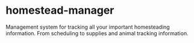 # homestead-manager
Management system for tracking all your important homesteading information. From scheduling to supplies and animal tracking information.
